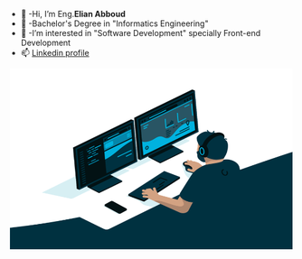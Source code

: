 - 👋 -Hi, I’m Eng.**Elian Abboud**
- 👀 -Bachelor's Degree in "Informatics Engineering"
- 🌱 -I’m interested in "Software Development"  specially Front-end Development
- 📫 [Linkedin profile](https://www.linkedin.com/in/elian-abboud/)

<img align="right" alt="GIF" src="https://github.com/ivan-abboud/ivan-abboud/blob/main/code.gif?raw=true" width="500" height="320" />
